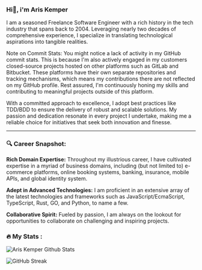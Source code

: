 ### Hi👋, i'm Aris Kemper
I am a seasoned Freelance Software Engineer with a rich history in the tech industry that spans back to 2004. Leveraging nearly two decades of comprehensive experience, I specialize in translating technological aspirations into tangible realities.

Note on Commit Stats: You might notice a lack of activity in my GitHub commit stats. This is because I'm also actively engaged in my customers closed-source projects hosted on other platforms such as GitLab and Bitbucket. These platforms have their own separate repositories and tracking mechanisms, which means my contributions there are not reflected on my GitHub profile. Rest assured, I'm continuously honing my skills and contributing to meaningful projects outside of this platform.

With a committed approach to excellence, I adopt best practices like TDD/BDD to ensure the delivery of robust and scalable solutions. My passion and dedication resonate in every project I undertake, making me a reliable choice for initiatives that seek both innovation and finesse.

____

### 🔍 Career Snapshot:

<b>Rich Domain Expertise:</b> Throughout my illustrious career, I have cultivated expertise in a myriad of business domains, including (but not limited to) e-commerce platforms, online booking systems, banking, insurance, mobile APIs, and global identity system.

<b>Adept in Advanced Technologies:</b> I am proficient in an extensive array of the latest technologies and frameworks such as JavaScript/EcmaScript, TypeScript, Rust, GO, and Python, to name a few.

<b>Collaborative Spirit:</b> Fueled by passion, I am always on the lookout for opportunities to collaborate on challenging and inspiring projects.

### :fire: My Stats :
![Aris Kemper Github Stats](https://github-readme-stats-pi-ten-49.vercel.app/api?username=ariskemper&theme=vue&include_all_commits=true)

![GitHub Streak](https://streak-stats.demolab.com/?user=ariskemper)
